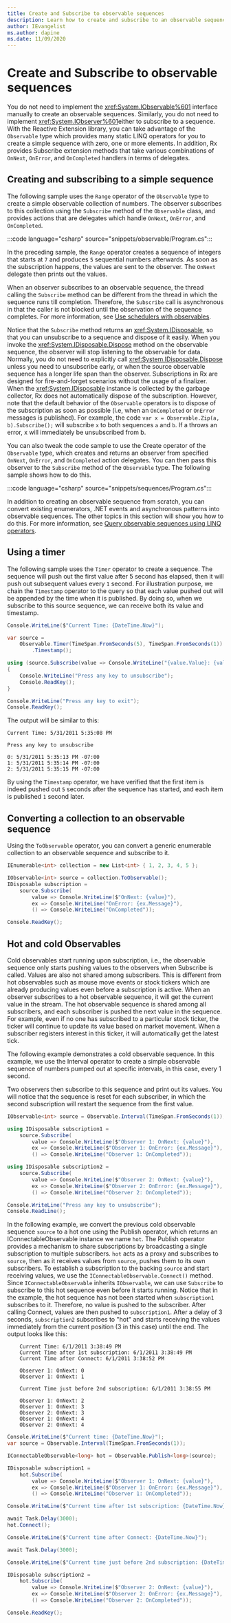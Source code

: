 ```yaml
---
title: Create and Subscribe to observable sequences
description: Learn how to create and subscribe to an observable sequence with Reactive Extensions for .NET.
author: IEvangelist
ms.author: dapine
ms.date: 11/09/2020
---
```


# Create and Subscribe to observable sequences

You do not need to implement the <xref:System.IObservable%601> interface manually to create an observable sequences. Similarly, you do not need to implement <xref:System.IObserver%601>either to subscribe to a sequence. With the Reactive Extension library, you can take advantage of the `Observable` type which provides many static LINQ operators for you to create a simple sequence with zero, one or more elements. In addition, Rx provides Subscribe extension methods that take various combinations of `OnNext`, `OnError`, and `OnCompleted` handlers in terms of delegates.

## Creating and subscribing to a simple sequence

The following sample uses the `Range` operator of the `Observable` type to create a simple observable collection of numbers. The observer subscribes to this collection using the `Subscribe` method of the `Observable` class, and provides actions that are delegates which handle `OnNext`, `OnError`, and `OnCompleted`.

:::code language="csharp" source="snippets/observable/Program.cs":::

In the preceding sample, the `Range` operator creates a sequence of integers that starts at `7` and produces `5` sequential numbers afterwards. As soon as the subscription happens, the values are sent to the observer. The `OnNext` delegate then prints out the values.

When an observer subscribes to an observable sequence, the thread calling the `Subscribe` method can be different from the thread in which the sequence runs till completion. Therefore, the `Subscribe` call is asynchronous in that the caller is not blocked until the observation of the sequence completes. For more information, see [Use schedulers with observables](../how-to/use-schedulers.md).

Notice that the `Subscribe` method returns an <xref:System.IDisposable>, so that you can unsubscribe to a sequence and dispose of it easily. When you invoke the <xref:System.IDisposable.Dispose> method on the observable sequence, the observer will stop listening to the observable for data.  Normally, you do not need to explicitly call <xref:System.IDisposable.Dispose> unless you need to unsubscribe early, or when the source observable sequence has a longer life span than the observer. Subscriptions in Rx are designed for fire-and-forget scenarios without the usage of a finalizer. When the <xref:System.IDisposable> instance is collected by the garbage collector, Rx does not automatically dispose of the subscription. However, note that the default behavior of the `Observable` operators is to dispose of the subscription as soon as possible (i.e, when an `OnCompleted` or `OnError` messages is published). For example, the code `var x = Observable.Zip(a, b).Subscribe();` will subscribe `x` to both sequences `a` and `b`. If a throws an error, x will immediately be unsubscribed from b.

You can also tweak the code sample to use the Create operator of the `Observable` type, which creates and returns an observer from specified `OnNext`, `OnError`, and `OnCompleted` action delegates. You can then pass this observer to the `Subscribe` method of the `Observable` type. The following sample shows how to do this.

:::code language="csharp" source="snippets/sequences/Program.cs":::

In addition to creating an observable sequence from scratch, you can convert existing enumerators, .NET events and asynchronous patterns into observable sequences. The other topics in this section will show you how to do this. For more information, see [Query observable sequences using LINQ operators](../how-to/query-sequences-linq.md).

## Using a timer

The following sample uses the `Timer` operator to create a sequence. The sequence will push out the first value after 5 second has elapsed, then it will push out subsequent values every `1` second. For illustration purpose, we chain the `Timestamp` operator to the query so that each value pushed out will be appended by the time when it is published. By doing so, when we subscribe to this source sequence, we can receive both its value and timestamp.

```csharp
Console.WriteLine($"Current Time: {DateTime.Now}");

var source =
    Observable.Timer(TimeSpan.FromSeconds(5), TimeSpan.FromSeconds(1))
        .Timestamp();

using (source.Subscribe(value => Console.WriteLine("{value.Value}: {value.Timestamp}")))
{
    Console.WriteLine("Press any key to unsubscribe");
    Console.ReadKey();
}

Console.WriteLine("Press any key to exit");
Console.ReadKey();
```

The output will be similar to this:

```console
Current Time: 5/31/2011 5:35:08 PM

Press any key to unsubscribe

0: 5/31/2011 5:35:13 PM -07:00
1: 5/31/2011 5:35:14 PM -07:00
2: 5/31/2011 5:35:15 PM -07:00
```

By using the `Timestamp` operator, we have verified that the first item is indeed pushed out `5` seconds after the sequence has started, and each item is published `1` second later.

## Converting a collection to an observable sequence

Using the `ToObservable` operator, you can convert a generic enumerable collection to an observable sequence and subscribe to it.

```csharp
IEnumerable<int> collection = new List<int> { 1, 2, 3, 4, 5 };

IObservable<int> source = collection.ToObservable();
IDisposable subscription =
    source.Subscribe(
        value => Console.WriteLine($"OnNext: {value}"),
        ex => Console.WriteLine("OnError: {ex.Message}"),
        () => Console.WriteLine("OnCompleted"));

Console.ReadKey();
```

## Hot and cold Observables

Cold observables start running upon subscription, i.e., the observable sequence only starts pushing values to the observers when Subscribe is called. Values are also not shared among subscribers. This is different from hot observables such as mouse move events or stock tickers which are already producing values even before a subscription is active. When an observer subscribes to a hot observable sequence, it will get the current value in the stream. The hot observable sequence is shared among all subscribers, and each subscriber is pushed the next value in the sequence. For example, even if no one has subscribed to a particular stock ticker, the ticker will continue to update its value based on market movement. When a subscriber registers interest in this ticker, it will automatically get the latest tick.

The following example demonstrates a cold observable sequence. In this example, we use the Interval operator to create a simple observable sequence of numbers pumped out at specific intervals, in this case, every 1 second.

Two observers then subscribe to this sequence and print out its values. You will notice that the sequence is reset for each subscriber, in which the second subscription will restart the sequence from the first value.

```csharp
IObservable<int> source = Observable.Interval(TimeSpan.FromSeconds(1));

using IDisposable subscription1 =
    source.Subscribe(
        value => Console.WriteLine($"Observer 1: OnNext: {value}"),
        ex => Console.WriteLine($"Observer 1: OnError: {ex.Message}"),
        () => Console.WriteLine("Observer 1: OnCompleted"));

using IDisposable subscription2 =
    source.Subscribe(
        value => Console.WriteLine($"Observer 2: OnNext: {value}"),
        ex => Console.WriteLine($"Observer 2: OnError: {ex.Message}"),
        () => Console.WriteLine("Observer 2: OnCompleted"));

Console.WriteLine("Press any key to unsubscribe");
Console.ReadLine();
```

In the following example, we convert the previous cold observable sequence `source` to a hot one using the Publish operator, which returns an IConnectableObservable instance we name `hot`. The Publish operator provides a mechanism to share subscriptions by broadcasting a single subscription to multiple subscribers. `hot` acts as a proxy and subscribes to `source`, then as it receives values from `source`, pushes them to its own subscribers. To establish a subscription to the backing `source` and start receiving values, we use the `IConnectableObservable.Connect()` method. Since `IConnectableObservable` inherits `IObservable`, we can use `Subscribe` to subscribe to this hot sequence even before it starts running. Notice that in the example, the hot sequence has not been started when `subscription1` subscribes to it. Therefore, no value is pushed to the subscriber. After calling Connect, values are then pushed to `subscription1`. After a delay of 3 seconds, `subscription2` subscribes to "hot" and starts receiving the values immediately from the current position (3 in this case) until the end. The output looks like this:

```console
    Current Time: 6/1/2011 3:38:49 PM
    Current Time after 1st subscription: 6/1/2011 3:38:49 PM
    Current Time after Connect: 6/1/2011 3:38:52 PM

    Observer 1: OnNext: 0
    Observer 1: OnNext: 1

    Current Time just before 2nd subscription: 6/1/2011 3:38:55 PM

    Observer 1: OnNext: 2
    Observer 1: OnNext: 3
    Observer 2: OnNext: 3
    Observer 1: OnNext: 4
    Observer 2: OnNext: 4
```

```csharp
Console.WriteLine($"Current time: {DateTime.Now}");
var source = Observable.Interval(TimeSpan.FromSeconds(1));

IConnectableObservable<long> hot = Observable.Publish<long>(source);

IDisposable subscription1 =
    hot.Subscribe(
        value => Console.WriteLine($"Observer 1: OnNext: {value}"),
        ex => Console.WriteLine($"Observer 1: OnError: {ex.Message}"),
        () => Console.WriteLine("Observer 1: OnCompleted"));

Console.WriteLine($"Current time after 1st subscription: {DateTime.Now}");

await Task.Delay(3000);
hot.Connect();

Console.WriteLine($"Current time after Connect: {DateTime.Now}");

await Task.Delay(3000);

Console.WriteLine($"Current time just before 2nd subscription: {DateTime.Now}");

IDisposable subscription2 =
    hot.Subscribe(
        value => Console.WriteLine($"Observer 2: OnNext: {value}"),
        ex => Console.WriteLine($"Observer 2: OnError: {ex.Message}"),
        () => Console.WriteLine("Observer 2: OnCompleted"));

Console.ReadKey();
```
